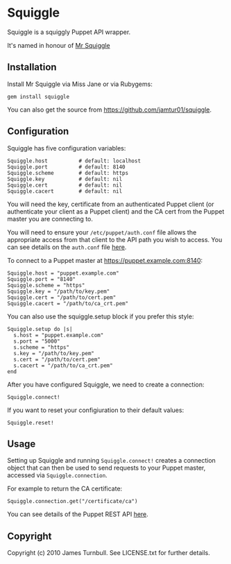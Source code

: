# Squiggle

Squiggle is a squiggly Puppet API wrapper.

It's named in honour of [Mr Squiggle](http://en.wikipedia.org/wiki/Mr_Squiggle)

## Installation

Install Mr Squiggle via Miss Jane or via Rubygems:

    gem install squiggle
   
You can also get the source from https://github.com/jamtur01/squiggle.

## Configuration

Squiggle has five configuration variables: 

    Squiggle.host          # default: localhost
    Squiggle.port          # default: 8140
    Squiggle.scheme        # default: https
    Squiggle.key           # default: nil
    Squiggle.cert          # default: nil
    Squiggle.cacert        # default: nil

You will need the key, certificate from an authenticated Puppet client (or authenticate your client 
as a Puppet client) and the CA cert from the Puppet master you are connecting to.

You will need to ensure your `/etc/puppet/auth.conf` file allows the appropriate access from that client 
to the API path you wish to access.  You can see details on the `auth.conf` file [here](http://docs.puppetlabs.com/guides/security.html#authconf).

To connect to a Puppet master at https://puppet.example.com:8140:

    Squiggle.host = "puppet.example.com"
    Squiggle.port = "8140"
    Squiggle.scheme = "https"
    Squiggle.key = "/path/to/key.pem"
    Squiggle.cert = "/path/to/cert.pem"
    Squiggle.cacert = "/path/to/ca_crt.pem"

You can also use the squiggle.setup block if you prefer this style:

    Squiggle.setup do |s|
      s.host = "puppet.example.com"
      s.port = "5000"
      s.scheme = "https"
      s.key = "/path/to/key.pem"
      s.cert = "/path/to/cert.pem"
      s.cacert = "/path/to/ca_crt.pem"
    end

After you have configured Squiggle, we need to create a connection:

    Squiggle.connect!
    
If you want to reset your configiuration to their default values:

    Squiggle.reset!

## Usage

Setting up Squiggle and running `Squiggle.connect!` creates a connection object that can then be used to send requests to your Puppet master, accessed via `Squiggle.connection`.  

For example to return the CA certificate:

    Squiggle.connection.get("/certificate/ca")

You can see details of the Puppet REST API [here](http://docs.puppetlabs.com/guides/rest_api.html).

## Copyright

Copyright (c) 2010 James Turnbull. See LICENSE.txt for
further details.
